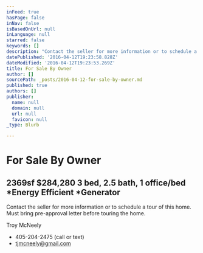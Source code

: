 ```yaml
---
inFeed: true
hasPage: false
inNav: false
isBasedOnUrl: null
inLanguage: null
starred: false
keywords: []
description: "Contact the seller for more information or to schedule a tour of this home. Must bring pre-approval letter before touring the home. \_"
datePublished: '2016-04-12T19:23:58.828Z'
dateModified: '2016-04-12T19:23:53.269Z'
title: For Sale By Owner
author: []
sourcePath: _posts/2016-04-12-for-sale-by-owner.md
published: true
authors: []
publisher:
  name: null
  domain: null
  url: null
  favicon: null
_type: Blurb

---
```

# For Sale By Owner

## 2369sf $284,280 3 bed, 2.5 bath, 1 office/bed \*Energy Efficient \*Generator

Contact the seller for more information or to schedule a tour of this home. Must bring pre-approval letter before touring the home.  

Troy McNeely 

* 405-204-2475 (call or text)
* tjmcneely@gmail.com